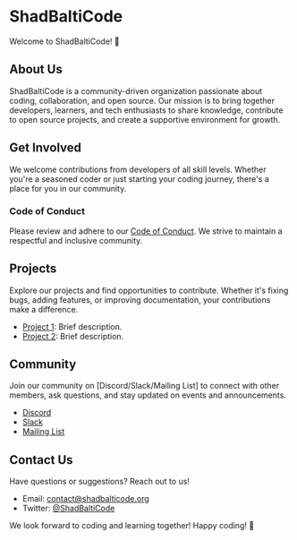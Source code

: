 # ShadBaltiCode

Welcome to ShadBaltiCode! 🚀

## About Us

ShadBaltiCode is a community-driven organization passionate about coding, collaboration, and open source. Our mission is to bring together developers, learners, and tech enthusiasts to share knowledge, contribute to open source projects, and create a supportive environment for growth.

## Get Involved

We welcome contributions from developers of all skill levels. Whether you're a seasoned coder or just starting your coding journey, there's a place for you in our community.


### Code of Conduct

Please review and adhere to our [Code of Conduct](CODE_OF_CONDUCT.md). We strive to maintain a respectful and inclusive community.

## Projects

Explore our projects and find opportunities to contribute. Whether it's fixing bugs, adding features, or improving documentation, your contributions make a difference.

- [Project 1](link-to-project-1): Brief description.
- [Project 2](link-to-project-2): Brief description.

## Community

Join our community on [Discord/Slack/Mailing List] to connect with other members, ask questions, and stay updated on events and announcements.

- [Discord](link-to-discord)
- [Slack](link-to-slack)
- [Mailing List](link-to-mailing-list)

## Contact Us

Have questions or suggestions? Reach out to us!

- Email: contact@shadbalticode.org
- Twitter: [@ShadBaltiCode](https://twitter.com/ShadBalti)

We look forward to coding and learning together! Happy coding! 🚀

